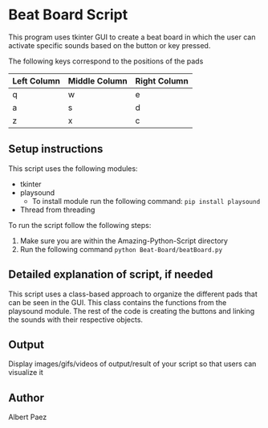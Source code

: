 # Beat Board Script

This program uses tkinter GUI to create a beat board in
which the user can activate specific sounds based on the
button or key pressed.

The following keys correspond to the positions of the pads

| Left Column | Middle Column | Right Column |
| ----------- | ------------- | ------------ |
| q           | w             | e            |
| a           | s             | d            |
| z           | x             | c            |

## Setup instructions

This script uses the following modules:

- tkinter
- playsound
  - To install module run the following command: `pip install playsound`
- Thread from threading

To run the script follow the following steps:

1. Make sure you are within the Amazing-Python-Script directory
2. Run the following command `python Beat-Board/beatBoard.py`

## Detailed explanation of script, if needed

This script uses a class-based approach to organize the different pads that
can be seen in the GUI. This class contains the functions from the playsound module. The rest of the code is creating the buttons and linking the sounds with their respective objects.

## Output

Display images/gifs/videos of output/result of your script so that users can visualize it

## Author

Albert Paez
